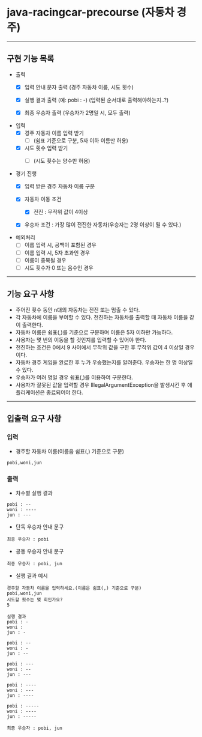 # java-racingcar-precourse (자동차 경주)


---
## 구현 기능 목록
- 출력
  - [x] 입력 안내 문자 출력 (경주 자동차 이름, 시도 횟수)
  - [x] 실행 결과 출력 (예: pobi : -) (입력된 순서대로 출력해야하는지..?)
  - [x] 최종 우승자 출력 (우승자가 2명일 시, 모두 출력)
 

- 입력
  - [x] 경주 자동차 이름 입력 받기 
    - [ ] (쉼표 기준으로 구분, 5자 이하 이름만 허용)
  - [x] 시도 횟수 입력 받기 
    - [ ] (시도 횟수는 양수만 허용)
  

- 경기 진행
  - [x] 입력 받은 경주 자동차 이름 구분
  - [x] 자동차 이동 조건
    - [x] 전진 : 무작위 값이 4이상
  - [x] 우승자 조건 : 가장 많이 전진한 자동차(우승자는 2명 이상이 될 수 있다.)


- 예외처리
  - [ ] 이름 입력 시, 공백이 포함된 경우
  - [ ] 이름 입력 시, 5자 초과인 경우
  - [ ] 이름이 중복될 경우
  - [ ] 시도 횟수가 0 또는 음수인 경우

---
## 기능 요구 사항
- 주어진 횟수 동안 n대의 자동차는 전진 또는 멈출 수 있다.
- 각 자동차에 이름을 부여할 수 있다. 전진하는 자동차를 출력할 때 자동차 이름을 같이 출력한다.
- 자동차 이름은 쉼표(,)를 기준으로 구분하며 이름은 5자 이하만 가능하다.
- 사용자는 몇 번의 이동을 할 것인지를 입력할 수 있어야 한다.
- 전진하는 조건은 0에서 9 사이에서 무작위 값을 구한 후 무작위 값이 4 이상일 경우이다.
- 자동차 경주 게임을 완료한 후 누가 우승했는지를 알려준다. 우승자는 한 명 이상일 수 있다.
- 우승자가 여러 명일 경우 쉼표(,)를 이용하여 구분한다.
- 사용자가 잘못된 값을 입력할 경우 IllegalArgumentException을 발생시킨 후 애플리케이션은 종료되어야 한다.

---
## 입출력 요구 사항
### 입력
- 경주할 자동차 이름(이름음 쉼표(,) 기준으로 구분)
```
pobi,woni,jun
```

### 출력
- 차수별 실행 결과
```
pobi : --
woni : ----
jun : ---
```
- 단독 우승자 안내 문구
```
최종 우승자 : pobi
```
- 공동 우승자 안내 문구
```
최종 우승자 : pobi, jun
```
- 실행 결과 예시
```
경주할 자동차 이름을 입력하세요.(이름은 쉼표(,) 기준으로 구분)
pobi,woni,jun
시도할 횟수는 몇 회인가요?
5

실행 결과
pobi : -
woni : 
jun : -

pobi : --
woni : -
jun : --

pobi : ---
woni : --
jun : ---

pobi : ----
woni : ---
jun : ----

pobi : -----
woni : ----
jun : -----

최종 우승자 : pobi, jun
```